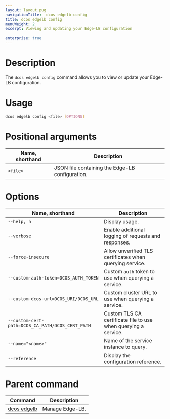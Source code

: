 ```yaml
---
layout: layout.pug
navigationTitle:  dcos edgelb config
title: dcos edgelb config
menuWeight: 2
excerpt: Viewing and updating your Edge-LB configuration

enterprise: true
---
```


# Description
The `dcos edgelb config` command allows you to view or update your Edge-LB configuration.

# Usage

```bash
dcos edgelb config <file> [OPTIONS]
```

# Positional arguments

| Name, shorthand | Description |
|---------|-------------|
| `<file>`   | JSON file containing the Edge-LB configuration. |


# Options

| Name, shorthand | Description |
|---------|-------------|
| `--help, h`   |   Display usage. |
| `--verbose`   |  Enable additional logging of requests and responses. |
| `--force-insecure`   |  Allow unverified TLS certificates when querying service. |
| `--custom-auth-token=DCOS_AUTH_TOKEN`   | Custom `auth` token to use when querying a service. |
| `--custom-dcos-url=DCOS_URI/DCOS_URL`   | Custom cluster URL to use when querying a service. |
| `--custom-cert-path=DCOS_CA_PATH/DCOS_CERT_PATH`   |Custom TLS CA certificate file to use when querying a service. |
| `--name="<name>"`   |  Name of the service instance to query. |
| `--reference`  |  Display the configuration reference. |

# Parent command

| Command | Description |
|---------|-------------|
| [dcos edgelb](/dcos/1.11/cli/command-reference/dcos-edgelb/) |  Manage Edge-LB. |
